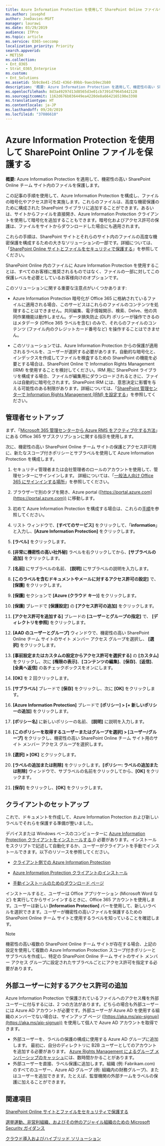 ```yaml
---
title: Azure Information Protection を使用して SharePoint Online ファイルを保護する
ms.author: josephd
author: JoeDavies-MSFT
manager: laurawi
ms.date: 03/29/2019
audience: ITPro
ms.topic: article
ms.service: O365-seccomp
localization_priority: Priority
search.appverid:
- MET150
ms.collection:
- Ent_O365
- Strat_O365_Enterprise
ms.custom:
- Ent_Solutions
ms.assetid: 5b9c8e41-25d2-436d-89bb-9aecb9ec2b80
description: '概要: Azure Information Protection を適用して、機密性の高い SharePoint Online チーム サイト内のファイルを保護します。'
ms.openlocfilehash: 8d3a49297d13d8565d3e01cb7391d79645442128
ms.sourcegitcommit: 1162d676b036449ea4220de8a6642165190e3398
ms.translationtype: HT
ms.contentlocale: ja-JP
ms.lasthandoff: 09/20/2019
ms.locfileid: "37086610"
---
```

# <a name="protect-sharepoint-online-files-with-azure-information-protection"></a>Azure Information Protection を使用して SharePoint Online ファイルを保護する

 **概要:** Azure Information Protection を適用して、機密性の高い SharePoint Online チーム サイト内のファイルを保護します。
  
この記事の手順を使用して、Azure Information Protection を構成し、ファイルの暗号化やアクセス許可を実施します。これらのファイルは、高度な機密保護のために構成された SharePoint ライブラリに追加することができます。あるいは、サイトからファイルを直接開き、Azure Information Protection クライアントを使用して暗号化を追加することもできます。暗号化およびアクセス許可の保護は、ファイルをサイトからダウンロードした場合にも適用されます。 

これらの手順は、SharePoint サイトとそれらのサイト内のファイルの高度な機密保護を構成するための大きなソリューションの一部です。詳細については、「[SharePoint Online サイトとファイルをセキュリティで保護する](/security/office-365-security/secure-sharepoint-online-sites-and-files.md)」を参照してください。 

SharePoint Online 内のファイルに Azure Information Protection を使用することは、すべてのお客様に推奨されるものではなく、ファイルの一部に対してこの保護レベルを必要としているお客様向けのオプションです。

このソリューションに関する重要な注意点がいくつかあります:
- Azure Information Protection 暗号化が Office 365 に格納されているファイルに適用される場合、このサービスはこれらのファイルのコンテンツを処理することはできません。共同編集、電子情報開示、検索、Delve、他の共同作業機能は動作しません。データ損失防止 (DLP) ポリシーが操作できるのはメタデータ (Office 365 ラベルを含む) のみで、それらのファイルのコンテンツ (ファイル内のクレジットカード番号など) を操作することはできません。

- このソリューションでは、Azure Information Protection からの保護が適用されるラベルを、ユーザーが選択する必要があります。自動的な暗号化と、インデックスを作成してファイルを検査するための SharePoint の機能を必要とする場合は、SharePoint Online で Information Rights Management (IRM) を使用することを検討してください。IRM 用に SharePoint ライブラリを構成する場合、ファイルが編集用にダウンロードされるときに、ファイルは自動的に暗号化されます。SharePoint IRM には、意思決定に影響を与える可能性のある制限があります。詳細については、「[SharePoint 管理センターで Information Rights Management (IRM) を設定する](https://support.office.com/article/Set-up-Information-Rights-Management-IRM-in-SharePoint-admin-center-239CE6EB-4E81-42DB-BF86-A01362FED65C)」を参照してください。

## <a name="admin-setup"></a>管理者セットアップ
まず、「[Microsoft 365 管理センターから Azure RMS をアクティブ化する方法](https://docs.microsoft.com/information-protection/deploy-use/activate-office365)」にある Office 365 サブスクリプションに関する指示を使用します。
  
次に、機密性の高い SharePoint Online チーム サイトの保護とアクセス許可用に、新たなスコープ付きポリシーとサブラベルを使用して Azure Information Protection を構成します。
  
1. セキュリティ管理者または会社管理者のロールのアカウントを使用して、管理センターにサインインします。 詳細については、「[一般法人向け Office 365 にサインインする場所](https://support.office.com/Article/Where-to-sign-in-to-Office-365-e9eb7d51-5430-4929-91ab-6157c5a050b4)」を参照してください。
    
2. ブラウザーで別のタブを開き、Azure portal ([https://portal.azure.com](https://portal.azure.com)) に移動します。
    
3. 初めて Azure Information Protection を構成する場合は、これらの[手順](https://docs.microsoft.com/information-protection/deploy-use/configure-policy#to-access-the-azure-information-protection-blade-for-the-first-time)を参照してください。

4. リスト ウィンドウで、**[すべてのサービス]** をクリックして、「**information**」と入力し、**[Azure Information Protection]** をクリックします。

5. **[ラベル]** をクリックします。
    
6. **[非常に機密性の高い社外秘]** ラベルを右クリックしてから、**[サブラベルの追加]** をクリックします。
    
7. **[名前]** にサブラベルの名前、 **[説明]** にサブラベルの説明を入力します。
    
8. **[このラベルを含むドキュメントやメールに対するアクセス許可の設定]** で、 **[保護]** をクリックします。
    
9. **[保護]** セクションで **[Azure (クラウド キー)]** をクリックします。
    
10. **[保護]** ブレードで **[保護設定]** の **[アクセス許可の追加]** をクリックします。
    
11. **[アクセス許可を追加する]** ブレードの **[ユーザーとグループの指定]** で、 **[ディレクトリを参照]** をクリックします。
    
12. **[AAD のユーザーとグループ]** ウィンドウで、機密性の高い SharePoint Online チーム サイトのサイト メンバー アクセス グループを選択し、 **[選択]** をクリックします。
    
13. **[事前設定またはカスタムの設定からアクセス許可を選択する]** の **[カスタム]** をクリックし、次に **[権限の表示]**、**[コンテンツの編集]**、**[保存]**、**[返信]**、**[全員へ返信]** の各チェックボックスをオンにします。
    
14. **[OK]** を 2 回クリックします。
    
15. **[サブラベル]** ブレードで **[保存]** をクリックし、次に **[OK]** をクリックします。

16. **[Azure Information Protection]** ブレードで **[ポリシー] > [+ 新しいポリシーの追加]** をクリックします。
    
17. **[ポリシー名]** に新しいポリシーの名前、 **[説明]** に説明を入力します。
    
18. **[このポリシーを取得するユーザーまたはグループを選択] > [ユーザー/グループ]** をクリックし、機密性の高い SharePoint Online チーム サイト用のサイト メンバー アクセス グループを選択します。
    
19. **[選択] > [OK]** とクリックします。

20. **[ラベルの追加または削除]** をクリックします。**[ポリシー: ラベルの追加または削除]** ウィンドウで、サブラベルの名前をクリックしてから、**[OK]** をクリックます。   

21. **[保存]** をクリックし、**[OK]** をクリックします。
 
## <a name="client-setup"></a>クライアントのセットアップ
これで、ドキュメントを作成して、Azure Information Protection および新しいラベルでそれらを保護する準備が整いました。
  
デバイスまたは Windows ベースのコンピューターに [Azure Information Protection クライアントをインストールする (](https://docs.microsoft.com/information-protection/rms-client/install-client-app)) 必要があります。インストールをスクリプトで記述して自動化するか、ユーザーがクライアントを手動でインストールできます。以下のリソースを参照してください。
  
- [クライアント側での Azure Information Protection](https://docs.microsoft.com/information-protection/rms-client/use-client)
    
- [Azure Information Protection クライアントのインストール](https://docs.microsoft.com/information-protection/rms-client/client-admin-guide)
    
- [手動インストールのためのダウンロード ページ](https://www.microsoft.com/download/details.aspx?id=53018)
    
インストールすると、ユーザーは Office アプリケーション (Microsoft Word など) を実行してからサインインするときに、Office 365 アカウントを使用します。ユーザーは新しい **[Information Protection]** バーを使用して、新しいラベルを選択できます。ユーザーが機密性の高いファイルを保護するための SharePoint Online チーム サイトと使用するラベルを知っていることを確認します。
  
> [!NOTE]
> 機密性の高い複数の SharePoint Online チーム サイトが存在する場合、上記の設定を使用して複数の Azure Information Protection スコープ付きポリシーとサブラベルを作成し、特定の SharePoint Online チーム サイトのサイト メンバー アクセス グループに設定されたサブラベルごとにアクセス許可を指定する必要があります。 
  
## <a name="adding-permissions-for-external-users"></a>外部ユーザーに対するアクセス許可の追加
Azure Information Protection で保護されているファイルへのアクセス権を外部ユーザーに付与するには、2 つの方法があります。どちらの場合も外部ユーザーには Azure AD アカウントが必要です。外部ユーザーが Azure AD を使用する組織のメンバーでない場合は、サインアップ ページ ([https://aka.ms/aip-signup](https://aka.ms/aip-signup)) を使用して個人で Azure AD アカウントを取得できます。

 - 外部ユーザーを、ラベルの保護の構成に使用する Azure AD グループに追加します。 最初に、自分のディレクトリに B2B ユーザーとしてのアカウントを追加する必要があります。 [Azure Rights Management によるグループ メンバーシップのキャッシュ](https://docs.microsoft.com/azure/information-protection/plan-design/prepare#group-membership-caching-by-azure-information-protection)には、数時間かかることがあります。  
 - 外部ユーザーを直接、ラベル保護に追加します。組織 (例: Fabrikam.com) のすべてのユーザー、Azure AD グループ (例: 組織内の財務グループ)、またはユーザーを追加できます。たとえば、監督機関の外部チームをラベルの保護に加えることができます。

## <a name="see-also"></a>関連項目

[SharePoint Online サイトとファイルをセキュリティで保護する](/security/office-365-security/secure-sharepoint-online-sites-and-files.md)
  
[選挙運動、非営利組織、およびその他のアジャイル組織のための Microsoft Security ガイダンス](/security/office-365-security/microsoft-security-guidance-for-political-campaigns-nonprofits-and-other-agile-o.md)
  
[クラウド導入およびハイブリッド ソリューション](https://docs.microsoft.com/office365/enterprise/cloud-adoption-and-hybrid-solutions)
